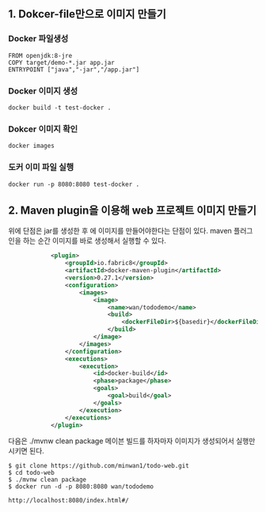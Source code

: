 
## 1. Dokcer-file만으로 이미지 만들기

### Docker 파일생성
```
FROM openjdk:8-jre
COPY target/demo-*.jar app.jar
ENTRYPOINT ["java","-jar","/app.jar"]
```

### Docker 이미지 생성

``` 
docker build -t test-docker . 
```

### Dokcer 이미지 확인
```
docker images
```

### 도커 이미 파일 실행
```
docker run -p 8080:8080 test-docker .
```

## 2. Maven plugin을 이용해 web 프로젝트 이미지 만들기
위에 단점은 jar를 생성한 후 에 이미지를 만들어야한다는 단점이 있다. maven 플러그인을 하는 순간 이미지를 바로 생성해서 실행할 수 있다.


```xml
            <plugin>
                <groupId>io.fabric8</groupId>
                <artifactId>docker-maven-plugin</artifactId>
                <version>0.27.1</version>
                <configuration>
                    <images>
                        <image>
                            <name>wan/tododemo</name>
                            <build>
                                <dockerFileDir>${basedir}</dockerFileDir>
                            </build>
                        </image>
                    </images>
                </configuration>
                <executions>
                    <execution>
                        <id>docker-build</id>
                        <phase>package</phase>
                        <goals>
                            <goal>build</goal>
                        </goals>
                    </execution>
                </executions>
            </plugin>
```

다음은 ./mvnw clean package 메이븐 빌드를 하자마자 이미지가 생성되어서 실행만  시키면 된다.
```
$ git clone https://github.com/minwan1/todo-web.git
$ cd todo-web
$ ./mvnw clean package
$ docker run -d -p 8080:8080 wan/tododemo

http://localhost:8080/index.html#/
```
